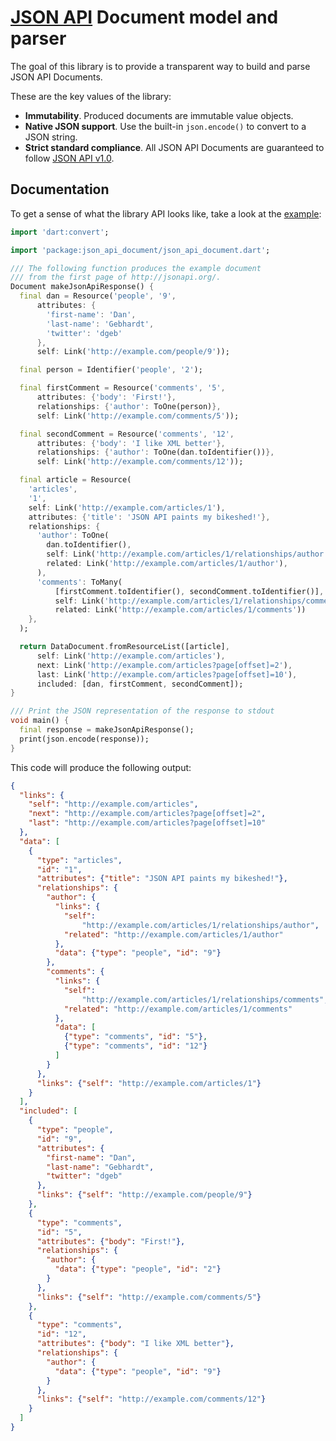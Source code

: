 # [JSON API](https://jsonapi.org) Document model and parser

The goal of this library is to provide a transparent way to build and parse JSON API Documents.

These are the key values of the library:
- **Immutability**. Produced documents are immutable value objects.
- **Native JSON support**. Use the built-in `json.encode()` to convert to a JSON string.
- **Strict standard compliance**. All JSON API Documents are guaranteed to follow [JSON API v1.0](http://jsonapi.org/format/).


## Documentation
To get a sense of what the library API looks like, take a look at the [example](example/main.dart):

```dart
import 'dart:convert';

import 'package:json_api_document/json_api_document.dart';

/// The following function produces the example document
/// from the first page of http://jsonapi.org/.
Document makeJsonApiResponse() {
  final dan = Resource('people', '9',
      attributes: {
        'first-name': 'Dan',
        'last-name': 'Gebhardt',
        'twitter': 'dgeb'
      },
      self: Link('http://example.com/people/9'));

  final person = Identifier('people', '2');

  final firstComment = Resource('comments', '5',
      attributes: {'body': 'First!'},
      relationships: {'author': ToOne(person)},
      self: Link('http://example.com/comments/5'));

  final secondComment = Resource('comments', '12',
      attributes: {'body': 'I like XML better'},
      relationships: {'author': ToOne(dan.toIdentifier())},
      self: Link('http://example.com/comments/12'));

  final article = Resource(
    'articles',
    '1',
    self: Link('http://example.com/articles/1'),
    attributes: {'title': 'JSON API paints my bikeshed!'},
    relationships: {
      'author': ToOne(
        dan.toIdentifier(),
        self: Link('http://example.com/articles/1/relationships/author'),
        related: Link('http://example.com/articles/1/author'),
      ),
      'comments': ToMany(
          [firstComment.toIdentifier(), secondComment.toIdentifier()],
          self: Link('http://example.com/articles/1/relationships/comments'),
          related: Link('http://example.com/articles/1/comments'))
    },
  );

  return DataDocument.fromResourceList([article],
      self: Link('http://example.com/articles'),
      next: Link('http://example.com/articles?page[offset]=2'),
      last: Link('http://example.com/articles?page[offset]=10'),
      included: [dan, firstComment, secondComment]);
}

/// Print the JSON representation of the response to stdout
void main() {
  final response = makeJsonApiResponse();
  print(json.encode(response));
}
```

This code will produce the following output:
```json
{
  "links": {
    "self": "http://example.com/articles",
    "next": "http://example.com/articles?page[offset]=2",
    "last": "http://example.com/articles?page[offset]=10"
  },
  "data": [
    {
      "type": "articles",
      "id": "1",
      "attributes": {"title": "JSON API paints my bikeshed!"},
      "relationships": {
        "author": {
          "links": {
            "self":
                "http://example.com/articles/1/relationships/author",
            "related": "http://example.com/articles/1/author"
          },
          "data": {"type": "people", "id": "9"}
        },
        "comments": {
          "links": {
            "self":
                "http://example.com/articles/1/relationships/comments",
            "related": "http://example.com/articles/1/comments"
          },
          "data": [
            {"type": "comments", "id": "5"},
            {"type": "comments", "id": "12"}
          ]
        }
      },
      "links": {"self": "http://example.com/articles/1"}
    }
  ],
  "included": [
    {
      "type": "people",
      "id": "9",
      "attributes": {
        "first-name": "Dan",
        "last-name": "Gebhardt",
        "twitter": "dgeb"
      },
      "links": {"self": "http://example.com/people/9"}
    },
    {
      "type": "comments",
      "id": "5",
      "attributes": {"body": "First!"},
      "relationships": {
        "author": {
          "data": {"type": "people", "id": "2"}
        }
      },
      "links": {"self": "http://example.com/comments/5"}
    },
    {
      "type": "comments",
      "id": "12",
      "attributes": {"body": "I like XML better"},
      "relationships": {
        "author": {
          "data": {"type": "people", "id": "9"}
        }
      },
      "links": {"self": "http://example.com/comments/12"}
    }
  ]
}
```
